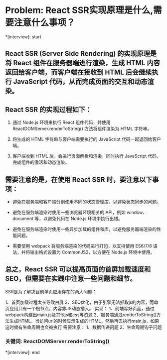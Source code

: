 # Problem: React SSR实现原理是什么,需要注意什么事项？

*[interview]: start

## React SSR (Server Side Rendering) 的实现原理是将 React 组件在服务器端进行渲染，生成 HTML 内容返回给客户端，而客户端在接收到 HTML 后会继续执行 JavaScript 代码，从而完成页面的交互和动态渲染。

## React SSR 的实现过程如下：

1. 通过 Node.js 环境来执行 React 组件代码，并使用 ReactDOMServer.renderToString() 方法将组件渲染为 HTML 字符串。

2. 将生成的 HTML 字符串与客户端需要执行的 JavaScript 代码一起返回给客户端。

3. 客户端收到 HTML 后，会进行页面解析和渲染，同时执行 JavaScript 代码，完成组件的激活和动态渲染。

## 需要注意的是，在使用 React SSR 时，要注意以下事项：

- 避免在服务端和客户端分别使用不同的状态管理库，以避免状态同步的问题。

- 避免在服务端渲染时使用一些浏览器环境相关的 API，例如 window、document 等，以避免代码在 Node.js 环境中执行出错。

- 避免在服务端渲染时使用一些异步加载的组件和库，以避免服务器端渲染的性能问题。

- 需要使用 webpack 将服务端渲染的代码进行打包，以支持使用 ES6/7/8 语法，并将输出格式设置为 CommonJS2，以方便在 Node.js 环境中使用。

## 总之，React SSR 可以提高页面的首屏加载速度和 SEO，但需要在实践中注意一些问题和细节。

SSR是为了解决目前单页应用存在的两大问题：

1、首页加载过程太长导致白屏
2、SEO优化，由于引擎无法抓取js的内容，而单页应用只有一个根节点，内容靠JS动态插入。
实现：
1、前端写好页面，通过webpack构建出main.js及其他js和css等资源
2、服务端通过renderToString()方法生成HTML，当访问url的时候显示生成的HTML，然后再去执行main.js，如果这时候有生命周期也会被执行
需要注意：
1、数据传递问题
2、生命周期钩子问题

### 关键词: ReactDOMServer.renderToString()

*[interview]: end
